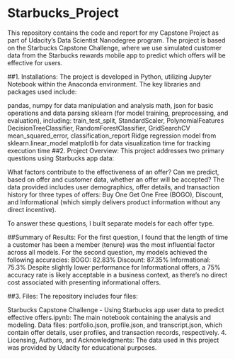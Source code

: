 # Starbucks_Project
This repository contains the code and report for my Capstone Project as part of Udacity’s Data Scientist Nanodegree program. The project is based on the Starbucks Capstone Challenge, where we use simulated customer data from the Starbucks rewards mobile app to predict which offers will be effective for users.

##1. Installations:
The project is developed in Python, utilizing Jupyter Notebook within the Anaconda environment. The key libraries and packages used include:

pandas, numpy for data manipulation and analysis
math, json for basic operations and data parsing
sklearn (for model training, preprocessing, and evaluation), including:
train_test_split, StandardScaler, PolynomialFeatures
DecisionTreeClassifier, RandomForestClassifier, GridSearchCV
mean_squared_error, classification_report
Ridge regression model from sklearn.linear_model
matplotlib for data visualization
time for tracking execution time
##2. Project Overview:
This project addresses two primary questions using Starbucks app data:

What factors contribute to the effectiveness of an offer?
Can we predict, based on offer and customer data, whether an offer will be accepted?
The data provided includes user demographics, offer details, and transaction history for three types of offers: Buy One Get One Free (BOGO), Discount, and Informational (which simply delivers product information without any direct incentive).

To answer these questions, I built separate models for each offer type.

##Summary of Results:
For the first question, I found that the length of time a customer has been a member (tenure) was the most influential factor across all models.
For the second question, my models achieved the following accuracies:
BOGO: 82.83%
Discount: 87.35%
Informational: 75.3%
Despite slightly lower performance for Informational offers, a 75% accuracy rate is likely acceptable in a business context, as there’s no direct cost associated with presenting informational offers.

##3. Files:
The repository includes four files:

Starbucks Capstone Challenge - Using Starbucks app user data to predict effective offers.ipynb: The main notebook containing the analysis and modeling.
Data files: portfolio.json, profile.json, and transcript.json, which contain offer details, user profiles, and transaction records, respectively.
4. Licensing, Authors, and Acknowledgments:
The data used in this project was provided by Udacity for educational purposes.
